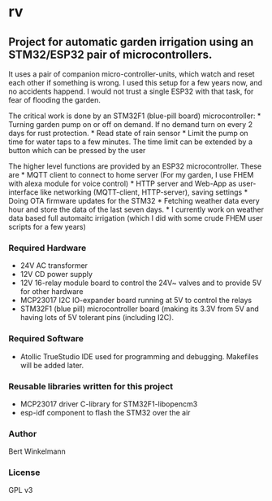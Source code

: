 # rv

## Project for automatic garden irrigation using an STM32/ESP32 pair of microcontrollers.

 It uses a pair of companion micro-controller-units, which watch and reset each other if something is wrong.
 I used this setup for a few years now, and no accidents happend. I would not trust a single ESP32 with that task, for fear of flooding the garden.
 
 The critical work is done by an STM32F1 (blue-pill board) microcontroller:
    * Turning garden pump on or off on demand. If no demand turn on every 2 days for rust protection.
    * Read state of rain sensor
    * Limit the pump on time for water taps to a few minutes. The time limit can be extended by a button which can be pressed by the user
 
 The higher level functions are provided by an ESP32 microcontroller. These are
    * MQTT client to connect to home server (For my garden, I use FHEM with alexa module for voice control)
    * HTTP server and Web-App as user-interface like networking (MQTT-client, HTTP-server), saving settings
    * Doing OTA firmware updates for the STM32
    * Fetching weather data every hour and store the data of the last seven days.
    * I currently work on weather data based full automaitc irrigation (which I did with some crude FHEM user scripts for a few years)
    
    
### Required Hardware
* 24V AC transformer
* 12V CD power supply
* 12V 16-relay module board to control the 24V~ valves and to provide 5V for other hardware
* MCP23017 I2C IO-expander board running at 5V to control the relays
* STM32F1 (blue pill) microcontroller board (making its 3.3V from 5V and having lots of 5V tolerant pins (including I2C).

### Required Software
* Atollic TrueStudio IDE used for programming and debugging. Makefiles will be added later. 

### Reusable libraries written for this project
* MCP23017 driver C-library for STM32F1-libopencm3
* esp-idf component to flash the STM32 over the air

### Author
Bert Winkelmann

### License
GPL v3

